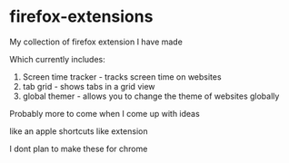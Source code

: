 # firefox-extensions
My collection of firefox extension I have made

Which currently includes:
1. Screen time tracker - tracks screen time on websites
2. tab grid - shows tabs in a grid view
3. global themer - allows you to change the theme of websites globally

Probably more to come when I come up with ideas

like an apple shortcuts like extension

I dont plan to make these for chrome